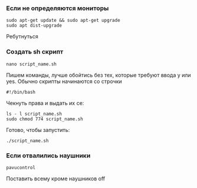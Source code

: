 ### Если не определяются мониторы

    sudo apt-get update && sudo apt-get upgrade
    sudo apt dist-upgrade

Ребутнуться

### Создать sh скрипт

    nano script_name.sh

Пишем команды, лучше обойтись без тех, которые требуют ввода y или yes. Обычно скрипты начинаются со строчки

    #!/bin/bash

Чекнуть права и выдать их се:

    ls - l script_name.sh
    sudo chmod 774 script_name.sh

Готово, чтобы запустить:

    ./script_name.sh

### Если отвалились наушники

    pavucontrol

Поставить всему кроме наушников off

